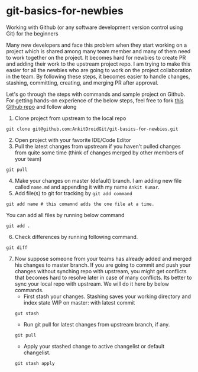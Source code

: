 # git-basics-for-newbies

Working with Github (or any software development version control using Git) for the beginners

Many new developers and face this problem when they start working on a project which is shared among many team member and many of them need to work together on the project.
It becomes hard for newbies to create PR and adding their work to the upstream project repo.
I am trying to make this easier for all the newbies who are going to work on the project collaboration in the team.
By following these steps, it becomes easier to handle changes, stashing, committing, creating, and merging PR after approval.

Let's go through the steps with commands and sample project on Github.
For getting hands-on experience of the below steps, feel free to fork [this Github repo](https://github.com/AnkitDroidGit/git-basics-for-newbies) and follow along

1. Clone project from upstream to the local repo

```
git clone git@github.com:AnkitDroidGit/git-basics-for-newbies.git
```

2. Open project with your favorite IDE/Code Editor
3. Pull the latest changes from upstream if you haven't pulled changes from quite some time (think of changes merged by other members of your team)

```
git pull
```

4. Make your changes on master (default) branch. I am adding new file called `name.md` and appending it with my name `Ankit Kumar`.
5. Add file(s) to git for tracking by `git add command`

```
git add name # this comamnd adds the one file at a time.
```

You can add all files by running below command

```
git add .
```

6. Check differences by running following command.

```
git diff
```

7. Now suppose someone from your teams has already added and merged his changes to master branch. If you are going to commit and push your changes without synching repo with upstream, you might get conflicts that becomes hard to resolve later in case of many conflicts.
   Its better to sync your local repo with upstream.
   We will do it here by below commands.
   - First stash your changes. Stashing saves your working directory and index state WIP on master: with latest commit
   ```
   gut stash
   ```
   - Run git pull for latest changes from upstream branch, if any.
   ```
   git pull
   ```
   - Apply your stashed change to active changelist or default changelist.
   ```
   git stash apply
   ```
   

